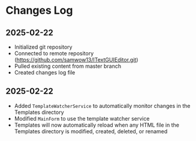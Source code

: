 # Changes Log

## 2025-02-22
- Initialized git repository
- Connected to remote repository (https://github.com/samwow13/ITextGUIEditor.git)
- Pulled existing content from master branch
- Created changes log file

## 2025-02-22
- Added `TemplateWatcherService` to automatically monitor changes in the Templates directory
- Modified `MainForm` to use the template watcher service
- Templates will now automatically reload when any HTML file in the Templates directory is modified, created, deleted, or renamed
